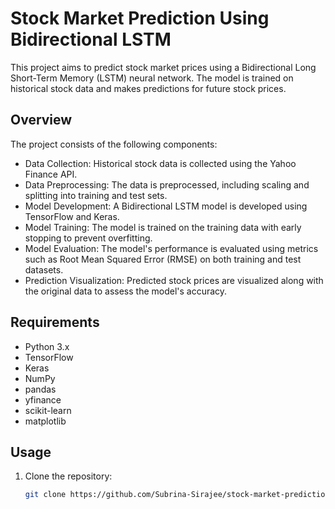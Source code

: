 # Stock Market Prediction Using Bidirectional LSTM

This project aims to predict stock market prices using a Bidirectional Long Short-Term Memory (LSTM) neural network. The model is trained on historical stock data and makes predictions for future stock prices.

## Overview

The project consists of the following components:

- Data Collection: Historical stock data is collected using the Yahoo Finance API.
- Data Preprocessing: The data is preprocessed, including scaling and splitting into training and test sets.
- Model Development: A Bidirectional LSTM model is developed using TensorFlow and Keras.
- Model Training: The model is trained on the training data with early stopping to prevent overfitting.
- Model Evaluation: The model's performance is evaluated using metrics such as Root Mean Squared Error (RMSE) on both training and test datasets.
- Prediction Visualization: Predicted stock prices are visualized along with the original data to assess the model's accuracy.

## Requirements

- Python 3.x
- TensorFlow
- Keras
- NumPy
- pandas
- yfinance
- scikit-learn
- matplotlib

## Usage

1. Clone the repository:

   ```bash
   git clone https://github.com/Subrina-Sirajee/stock-market-prediction.git
